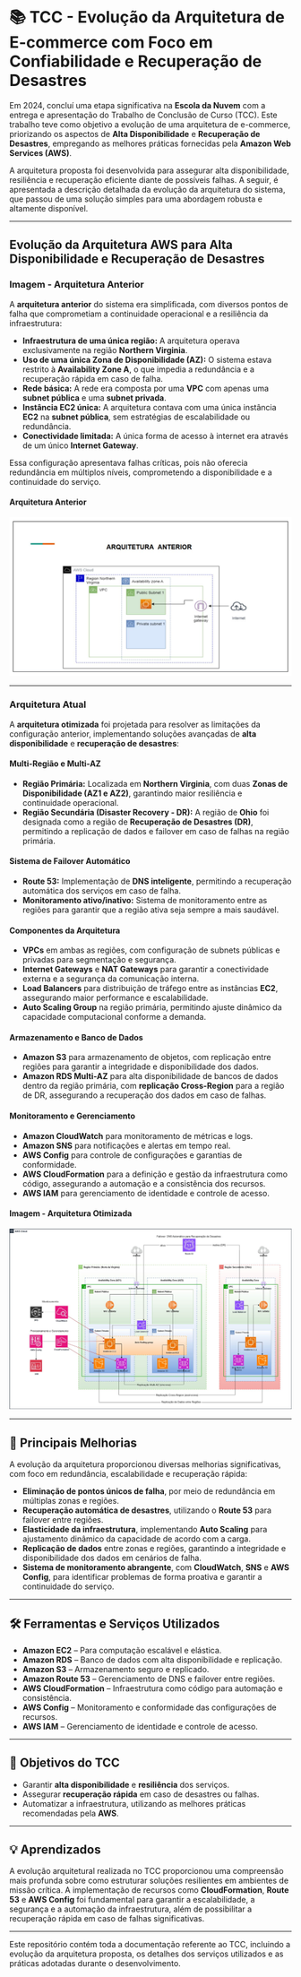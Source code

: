 # 📚 TCC - Evolução da Arquitetura de E-commerce com Foco em Confiabilidade e Recuperação de Desastres

Em 2024, concluí uma etapa significativa na **Escola da Nuvem** com a entrega e apresentação do Trabalho de Conclusão de Curso (TCC). Este trabalho teve como objetivo a evolução de uma arquitetura de e-commerce, priorizando os aspectos de **Alta Disponibilidade** e **Recuperação de Desastres**, empregando as melhores práticas fornecidas pela **Amazon Web Services (AWS)**. 

A arquitetura proposta foi desenvolvida para assegurar alta disponibilidade, resiliência e recuperação eficiente diante de possíveis falhas. A seguir, é apresentada a descrição detalhada da evolução da arquitetura do sistema, que passou de uma solução simples para uma abordagem robusta e altamente disponível.

---

## Evolução da Arquitetura AWS para Alta Disponibilidade e Recuperação de Desastres

### Imagem - Arquitetura Anterior

A **arquitetura anterior** do sistema era simplificada, com diversos pontos de falha que comprometiam a continuidade operacional e a resiliência da infraestrutura:

- **Infraestrutura de uma única região:** A arquitetura operava exclusivamente na região **Northern Virginia**.
- **Uso de uma única Zona de Disponibilidade (AZ):** O sistema estava restrito à **Availability Zone A**, o que impedia a redundância e a recuperação rápida em caso de falha.
- **Rede básica:** A rede era composta por uma **VPC** com apenas uma **subnet pública** e uma **subnet privada**.
- **Instância EC2 única:** A arquitetura contava com uma única instância **EC2** na **subnet pública**, sem estratégias de escalabilidade ou redundância.
- **Conectividade limitada:** A única forma de acesso à internet era através de um único **Internet Gateway**.

Essa configuração apresentava falhas críticas, pois não oferecia redundância em múltiplos níveis, comprometendo a disponibilidade e a continuidade do serviço.

#### Arquitetura Anterior
![Arquitetura Anterior](arquitetura-anterior.jpeg)

---

### Arquitetura Atual

A **arquitetura otimizada** foi projetada para resolver as limitações da configuração anterior, implementando soluções avançadas de **alta disponibilidade** e **recuperação de desastres**:

#### Multi-Região e Multi-AZ

- **Região Primária:** Localizada em **Northern Virginia**, com duas **Zonas de Disponibilidade (AZ1 e AZ2)**, garantindo maior resiliência e continuidade operacional.
- **Região Secundária (Disaster Recovery - DR):** A região de **Ohio** foi designada como a região de **Recuperação de Desastres (DR)**, permitindo a replicação de dados e failover em caso de falhas na região primária.

#### Sistema de Failover Automático

- **Route 53:** Implementação de **DNS inteligente**, permitindo a recuperação automática dos serviços em caso de falha.
- **Monitoramento ativo/inativo:** Sistema de monitoramento entre as regiões para garantir que a região ativa seja sempre a mais saudável.

#### Componentes da Arquitetura

- **VPCs** em ambas as regiões, com configuração de subnets públicas e privadas para segmentação e segurança.
- **Internet Gateways** e **NAT Gateways** para garantir a conectividade externa e a segurança da comunicação interna.
- **Load Balancers** para distribuição de tráfego entre as instâncias **EC2**, assegurando maior performance e escalabilidade.
- **Auto Scaling Group** na região primária, permitindo ajuste dinâmico da capacidade computacional conforme a demanda.

#### Armazenamento e Banco de Dados

- **Amazon S3** para armazenamento de objetos, com replicação entre regiões para garantir a integridade e disponibilidade dos dados.
- **Amazon RDS Multi-AZ** para alta disponibilidade de bancos de dados dentro da região primária, com **replicação Cross-Region** para a região de DR, assegurando a recuperação dos dados em caso de falhas.

#### Monitoramento e Gerenciamento

- **Amazon CloudWatch** para monitoramento de métricas e logs.
- **Amazon SNS** para notificações e alertas em tempo real.
- **AWS Config** para controle de configurações e garantias de conformidade.
- **AWS CloudFormation** para a definição e gestão da infraestrutura como código, assegurando a automação e a consistência dos recursos.
- **AWS IAM** para gerenciamento de identidade e controle de acesso.

#### Imagem - Arquitetura Otimizada
![Arquitetura Otimizada](arquitetura-otimizada.jpeg)

---

## 🔹 Principais Melhorias

A evolução da arquitetura proporcionou diversas melhorias significativas, com foco em redundância, escalabilidade e recuperação rápida:

- **Eliminação de pontos únicos de falha**, por meio de redundância em múltiplas zonas e regiões.
- **Recuperação automática de desastres**, utilizando o **Route 53** para failover entre regiões.
- **Elasticidade da infraestrutura**, implementando **Auto Scaling** para ajustamento dinâmico da capacidade de acordo com a carga.
- **Replicação de dados** entre zonas e regiões, garantindo a integridade e disponibilidade dos dados em cenários de falha.
- **Sistema de monitoramento abrangente**, com **CloudWatch**, **SNS** e **AWS Config**, para identificar problemas de forma proativa e garantir a continuidade do serviço.

---

## 🛠️ Ferramentas e Serviços Utilizados

- **Amazon EC2** – Para computação escalável e elástica.
- **Amazon RDS** – Banco de dados com alta disponibilidade e replicação.
- **Amazon S3** – Armazenamento seguro e replicado.
- **Amazon Route 53** – Gerenciamento de DNS e failover entre regiões.
- **AWS CloudFormation** – Infraestrutura como código para automação e consistência.
- **AWS Config** – Monitoramento e conformidade das configurações de recursos.
- **AWS IAM** – Gerenciamento de identidade e controle de acesso.

---

## 🎯 Objetivos do TCC

- Garantir **alta disponibilidade** e **resiliência** dos serviços.
- Assegurar **recuperação rápida** em caso de desastres ou falhas.
- Automatizar a infraestrutura, utilizando as melhores práticas recomendadas pela **AWS**.

---

## 💡 Aprendizados

A evolução arquitetural realizada no TCC proporcionou uma compreensão mais profunda sobre como estruturar soluções resilientes em ambientes de missão crítica. A implementação de recursos como **CloudFormation**, **Route 53** e **AWS Config** foi fundamental para garantir a escalabilidade, a segurança e a automação da infraestrutura, além de possibilitar a recuperação rápida em caso de falhas significativas.

---

Este repositório contém toda a documentação referente ao TCC, incluindo a evolução da arquitetura proposta, os detalhes dos serviços utilizados e as práticas adotadas durante o desenvolvimento.
